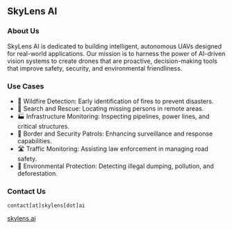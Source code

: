 ## SkyLens AI
### About Us
SkyLens AI is dedicated to building intelligent, autonomous UAVs designed for real-world applications. 
Our mission is to harness the power of AI-driven vision systems to create drones that are proactive, decision-making tools that improve safety, security, and environmental friendliness.

### Use Cases
- 🚒 Wildfire Detection: Early identification of fires to prevent disasters.
- 🛟 Search and Rescue: Locating missing persons in remote areas.
- 🏭 Infrastructure Monitoring: Inspecting pipelines, power lines, and critical structures.
- 🛂 Border and Security Patrols: Enhancing surveillance and response capabilities.
- 🛣️ Traffic Monitoring: Assisting law enforcement in managing road safety.
- 🌳 Environmental Protection: Detecting illegal dumping, pollution, and deforestation.

### Contact Us
`contact[at]skylens[dot]ai`

[skylens.ai](https://skylens.ai/)
